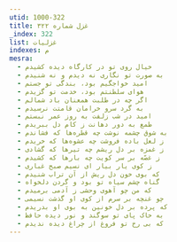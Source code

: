 ```yaml
---
utid: 1000-322
title: غزل شماره ۳۲۲
_index: 322
list: غزلیات
indexes: م
mesra:
  - خیال روی تو در کارگاه دیده کشیدم
  - به صورت تو نگاری نه دیدم و نه شنیدم
  - امید خواجگیم بود، بندگی تو جستم
  - هوای سلطنتم بود، خدمت تو گزیدم
  - اگر چه در طلبت همعنان باد شمالم
  - به گرد سرو خرامان قامتت نرسیدم
  - امید در شب زلفت به روز عمر نبستم
  - طمع به دور دهانت ز کام دل ببریدم
  - به شوق چشمه نوشت چه قطره‌ها که فشاندم
  - ز لعل باده فروشت چه عشوه‌ها که خریدم
  - ز غمزه بر دل ریشم چه تیر‌ها که گشادی
  - ز غصّه بر سر کویت چه بارها که کشیدم
  - ز کوی یار بیار ای نسیم صبح غباری
  - که بوی خون دل ریش از آن تراب شنیدم
  - گناه چشم سیاه تو بود و گردن دلخواه
  - که من چو آهوی وحشی ز آدمی برمیدم
  - چو غنچه بر سرم از کوی او گذشت نسیمی
  - که پرده بر دل خونین به بوی او بدریدم
  - به خاک پای تو سوگند و نور دیده حافظ
  - که بی رخ تو فروغ از چراغ دیده ندیدم
---
```

